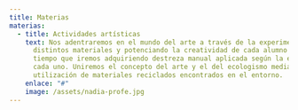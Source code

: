 ```yaml
---
title: Materias
materias:
  - title: Actividades artísticas
    text: Nos adentraremos en el mundo del arte a través de la experimentación con
      distintos materiales y potenciando la creatividad de cada alumno al mismo
      tiempo que iremos adquiriendo destreza manual aplicada según la edad de
      cada uno. Uniremos el concepto del arte y el del ecologismo mediante la
      utilización de materiales reciclados encontrados en el entorno.
    enlace: "#"
    image: /assets/nadia-profe.jpg
---
```

